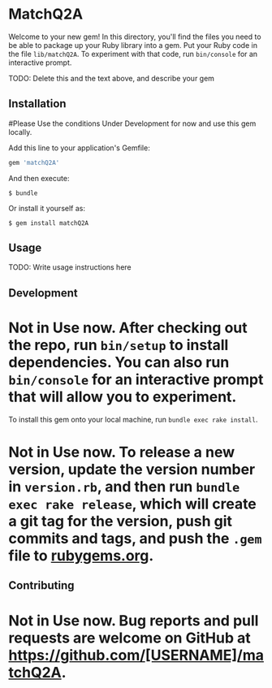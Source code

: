# MatchQ2A

Welcome to your new gem! In this directory, you'll find the files you need to be able to package up your Ruby library into a gem. Put your Ruby code in the file `lib/matchQ2A`. To experiment with that code, run `bin/console` for an interactive prompt.

TODO: Delete this and the text above, and describe your gem

## Installation

#Please Use the conditions Under Development for now and use this gem locally.

Add this line to your application's Gemfile:

```ruby
gem 'matchQ2A'
```

And then execute:

    $ bundle

Or install it yourself as:

    $ gem install matchQ2A

## Usage

TODO: Write usage instructions here

## Development

# Not in Use now. After checking out the repo, run `bin/setup` to install dependencies. You can also run `bin/console` for an interactive prompt that will allow you to experiment.

To install this gem onto your local machine, run `bundle exec rake install`.

# Not in Use now. To release a new version, update the version number in `version.rb`, and then run `bundle exec rake release`, which will create a git tag for the version, push git commits and tags, and push the `.gem` file to [rubygems.org](https://rubygems.org).

## Contributing

# Not in Use now. Bug reports and pull requests are welcome on GitHub at https://github.com/[USERNAME]/matchQ2A.
